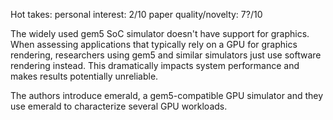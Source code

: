 Hot takes:
personal interest: 2/10
paper quality/novelty: 7?/10

The widely used gem5 SoC simulator doesn't have support for graphics. When assessing applications that typically rely on a GPU for graphics rendering, researchers using gem5 and similar simulators just use software rendering instead. This dramatically impacts system performance and makes results potentially unreliable.

The authors introduce emerald, a gem5-compatible GPU simulator and they use emerald to characterize several GPU workloads.